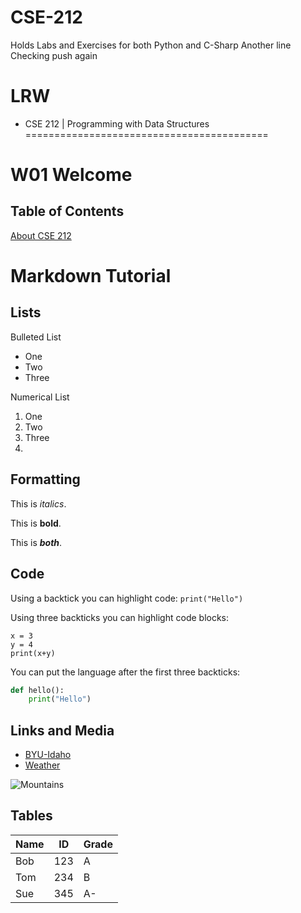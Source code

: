 # CSE-212
Holds Labs and Exercises for both Python and C-Sharp
Another line
Checking push again
# LRW
* CSE 212 | Programming with Data Structures
==========================================

W01 Welcome
===========

Table of Contents
-----------------

[About CSE 212](#1)
# Markdown Tutorial

## Lists

Bulleted List

* One
* Two
* Three

Numerical List

1. One
2. Two
3. Three
4. 

## Formatting

This is *italics*.

This is **bold**.

This is ***both***.

## Code

Using a backtick you can highlight code: `print("Hello")`

Using three backticks you can highlight code blocks:

```
x = 3
y = 4
print(x+y)
```

You can put the language after the first three backticks:

```python
def hello():
    print("Hello")
```

## Links and Media

* [BYU-Idaho](https://www.byui.edu)
* [Weather](https://www.weather.gov/)

![Mountains](mountains.jpg)

## Tables

|Name |ID   |Grade|
|-----|-----|-----|
|Bob  |123  |A    |
|Tom  |234  |B    |
|Sue  |345  |A-   |

